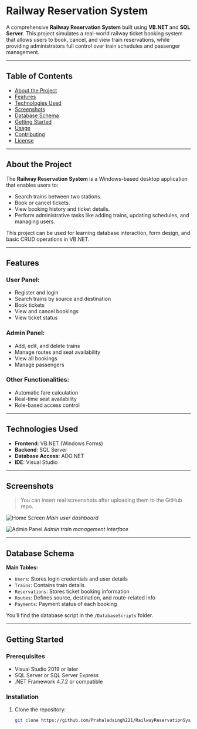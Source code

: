 #  Railway Reservation System

A comprehensive **Railway Reservation System** built using **VB.NET** and **SQL Server**. This project simulates a real-world railway ticket booking system that allows users to book, cancel, and view train reservations, while providing administrators full control over train schedules and passenger management.

---

##  Table of Contents

- [About the Project](#about-the-project)
- [Features](#features)
- [Technologies Used](#technologies-used)
- [Screenshots](#screenshots)
- [Database Schema](#database-schema)
- [Getting Started](#getting-started)
- [Usage](#usage)
- [Contributing](#contributing)
- [License](#license)

---

##  About the Project

The **Railway Reservation System** is a Windows-based desktop application that enables users to:

- Search trains between two stations.
- Book or cancel tickets.
- View booking history and ticket details.
- Perform administrative tasks like adding trains, updating schedules, and managing users.

This project can be used for learning database interaction, form design, and basic CRUD operations in VB.NET.

---

##  Features

###  User Panel:
- Register and login
- Search trains by source and destination
- Book tickets
- View and cancel bookings
- View ticket status

###  Admin Panel:
- Add, edit, and delete trains
- Manage routes and seat availability
- View all bookings
- Manage passengers

### Other Functionalities:
- Automatic fare calculation
- Real-time seat availability
- Role-based access control

---

## Technologies Used

- **Frontend**: VB.NET (Windows Forms)
- **Backend**: SQL Server
- **Database Access**: ADO.NET
- **IDE**: Visual Studio

---

##  Screenshots

> You can insert real screenshots after uploading them to the GitHub repo.

![Home Screen](screenshots/home.png)
*Main user dashboard*

![Admin Panel](screenshots/admin.png)
*Admin train management interface*

---

##  Database Schema

**Main Tables:**
- `Users`: Stores login credentials and user details
- `Trains`: Contains train details
- `Reservations`: Stores ticket booking information
- `Routes`: Defines source, destination, and route-related info
- `Payments`: Payment status of each booking

You’ll find the database script in the `/DatabaseScripts` folder.

---

##  Getting Started

### Prerequisites

- Visual Studio 2019 or later
- SQL Server or SQL Server Express
- .NET Framework 4.7.2 or compatible

### Installation

1. Clone the repository:
   ```bash
   git clone https://github.com/Prahaladsingh221/RailwayReservationSystem.git

